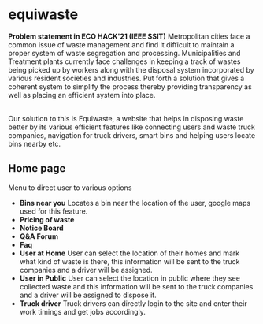 # equiwaste
**Problem statement in ECO HACK'21 (IEEE SSIT)**
Metropolitan cities face a common issue of waste management and
find it difficult to maintain a proper system of waste segregation
and processing. Municipalities and Treatment plants currently face
challenges in keeping a track of wastes being picked up by workers
along with the disposal system incorporated by various resident
societies and industries. Put forth a solution that gives a coherent
system to simplify the process thereby providing transparency as
well as placing an efficient system into place. <br />  <br />

Our solution to this is Equiwaste, a website that helps in disposing waste better by its various efficient features like connecting users and waste truck companies,
navigation for truck drivers, smart bins and helping users locate bins nearby etc. 

## Home page
Menu to direct user to various options
- **Bins near you**
Locates a bin near the location of the user, google maps used for this feature.
- **Pricing of waste**
- **Notice Board**
- **Q&A Forum**
- **Faq**
- **User at Home**
User can select the location of their homes and mark what kind of waste is there, this information will be sent to the truck companies and a driver will be assigned.
- **User in Public**
User can select the location in public where they see collected waste and this information will be sent to the truck companies and a driver will be assigned to dispose it.
- **Truck driver**
Truck drivers can directly login to the site and enter their work timings and get jobs accordingly. 




